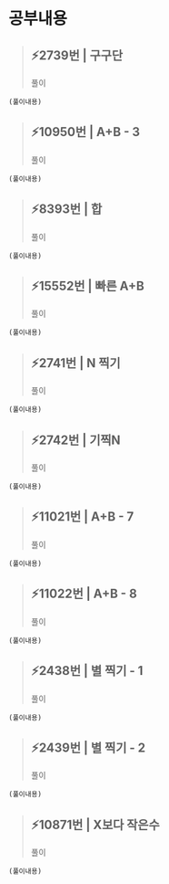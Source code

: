 # 공부내용 



> ⚡2739번 | 구구단 
> ------------
>  풀이
```
(풀이내용)
```
> ⚡10950번 | A+B - 3 
> ------------
>  풀이
```
(풀이내용)
```
> ⚡8393번 | 합
> ------------
>  풀이
```
(풀이내용)
```
> ⚡15552번 | 빠른 A+B 
> ------------
>  풀이
```
(풀이내용)
```
> ⚡2741번 | N 찍기
> ------------
>  풀이
```
(풀이내용)
```
> ⚡2742번 | 기찍N
> ------------
>  풀이
```
(풀이내용)
```
> ⚡11021번 | A+B - 7
> ------------
>  풀이
```
(풀이내용)
```
> ⚡11022번 | A+B - 8 
> ------------
>  풀이
```
(풀이내용)
```
> ⚡2438번 | 별 찍기 - 1
> ------------
>  풀이
```
(풀이내용)
```
> ⚡2439번 | 별 찍기 - 2 
> ------------
>  풀이
```
(풀이내용)
```
> ⚡10871번 | X보다 작은수
> ------------
>  풀이
```
(풀이내용)
```
